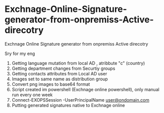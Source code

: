 # Exchnage-Online-Signature-generator-from-onpremiss-Active-direcotry
Exchnage Online Signature generator from onpremiss Active direcotry

Sry for my eng

1. Getting language mutation from local AD , atribbute "c" (country)
2. Getting department changes from Securtiy groups
3. Getting contacts attributes from Local AD user
4. Images set to same name as distribution group
5. Convert png images to base64 format
6. Script created im powershell (Exchnage online powershell), only manual run every one week 
7. Connect-EXOPSSession -UserPrincipalName user@ondomain.com
8. Putting generated signatures native to Exchnage online 


